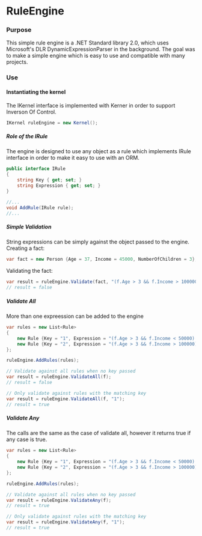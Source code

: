 # RuleEngine

### Purpose

This simple rule engine is a .NET Standard library 2.0, which uses Microsoft's DLR DynamicExpressionParser in the background. The goal was to make a simple engine which is easy to use and compatible with many projects.

### Use

#### Instantiating the kernel

The IKernel interface is implemented with Kerner in order to support Inverson Of Control.

```cs
IKernel ruleEngine = new Kernel();
```

##### Role of the IRule
The engine is designed to use any object as a rule which implements IRule interface in order to make it easy to use with an ORM.

```cs
public interface IRule
{
    string Key { get; set; }
    string Expression { get; set; }
}
```
```cs
//...
void AddRule(IRule rule);
//...
```


##### Simple Validation
String expressions can be simply against the object passed to the engine.<br/>
Creating a fact:
```cs
var fact = new Person {Age = 37, Income = 45000, NumberOfChildren = 3};
```

Validating the fact:
```cs
var result = ruleEngine.Validate(fact, "(f.Age > 3 && f.Income > 100000) || f.NumberOfChildren > 5");
// result = false
```

##### Validate All
More than one expreession can be added to the engine
```cs
var rules = new List<Rule>
{
    new Rule {Key = "1", Expression = "(f.Age > 3 && f.Income < 50000) || f.NumberOfChildren > 2"},
    new Rule {Key = "2", Expression = "(f.Age > 3 && f.Income > 100000) || f.NumberOfChildren > 5"}
};

ruleEngine.AddRules(rules);

// Validate against all rules when no key passed
var result = ruleEngine.ValidateAll(f);
// result = false

// Only validate against rules with the matching key
var result = ruleEngine.ValidateAll(f, "1");
// result = true
```

##### Validate Any
The calls are the same as the case of validate all, however it returns true if any case is true.
```cs
var rules = new List<Rule>
{
    new Rule {Key = "1", Expression = "(f.Age > 3 && f.Income < 50000) || f.NumberOfChildren > 2"},
    new Rule {Key = "2", Expression = "(f.Age > 3 && f.Income > 100000) || f.NumberOfChildren > 5"}
};

ruleEngine.AddRules(rules);

// Validate against all rules when no key passed
var result = ruleEngine.ValidateAny(f);
// result = true

// Only validate against rules with the matching key
var result = ruleEngine.ValidateAny(f, "1");
// result = true
```